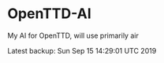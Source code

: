 # OpenTTD-AI
My AI for OpenTTD, will use primarily air

Latest backup: Sun Sep 15 14:29:01 UTC 2019
